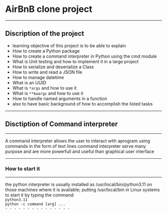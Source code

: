 # AirBnB clone project
---
## Discription of the project
- learning objective of this project is to be able to explain
- How to create a Python package
- How to create a command interpreter in Python using the cmd module
- What is Unit testing and how to implement it in a large project
- How to serialize and deserialize a Class
- How to write and read a JSON file
- How to manage datetime
- What is an UUID
- What is `*args` and how to use it
- What is `**kwargs` and how to use it
- How to handle named arguments in a function
- also to have basic background of how to accomplish the listed tasks
- - - 

## Disctiption of Command interpreter
* * * * * * * * * * * * * * * * * *
A command interpreter allows the user to interact with aprogram
using commands in the form of text lines
command interpreter serve many purpose and are more powerfull and useful 
than graphical user interface
 - - - - - - - - - - - - - - - - - 
### How to start it
* * * * * * * * 
the python interpreter is usually installed as /usr/local/bin/python3.11 on those
machines where it is available; putting /usr/local/bin in Linux systems
to start it by typing the command:   
`python3.11`   
`python -c command [arg] ...`   
`- - - - - - - - - - - - - - - ` 
